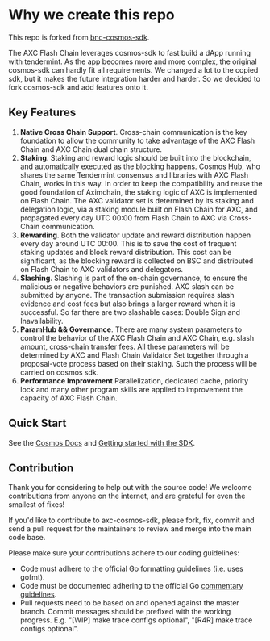 # Why we create this repo

This repo is forked from [bnc-cosmos-sdk](https://github.com/bnb-chain/bnc-cosmos-sdk).

The AXC Flash Chain leverages cosmos-sdk to fast build a dApp running with tendermint. As the app becomes more and more complex, the original cosmos-sdk can hardly fit all requirements.
We changed a lot to the copied sdk, but it makes the future integration harder and harder. So we decided to fork cosmos-sdk and add features onto it.

## Key Features

1. **Native Cross Chain Support**. Cross-chain communication is the key foundation to allow the community to take advantage of the AXC Flash Chain and AXC Chain dual chain structure.
2. **Staking**. Staking and reward logic should be built into the blockchain, and automatically executed as the blocking happens. Cosmos Hub, who shares the same Tendermint consensus and libraries with AXC Flash Chain, works in this way. In order to keep the compatibility and reuse the good foundation of Aximchain, the staking logic of AXC is implemented on Flash Chain. The AXC validator set is determined by its staking and delegation logic, via a staking module built on Flash Chain for AXC, and propagated every day UTC 00:00 from Flash Chain to AXC via Cross-Chain communication.
3. **Rewarding**. Both the validator update and reward distribution happen every day around UTC 00:00. This is to save the cost of frequent staking updates and block reward distribution. This cost can be significant, as the blocking reward is collected on BSC and distributed on Flash Chain to AXC validators and delegators.
4. **Slashing**. Slashing is part of the on-chain governance, to ensure the malicious or negative behaviors are punished. AXC slash can be submitted by anyone. The transaction submission requires slash evidence and cost fees but also brings a larger reward when it is successful. So far there are two slashable cases: Double Sign and Inavailability.
5. **ParamHub && Governance**. There are many system parameters to control the behavior of the AXC Flash Chain and AXC Chain, e.g. slash amount, cross-chain transfer fees. All these parameters will be determined by AXC and Flash Chain Validator Set together through a proposal-vote process based on their staking. Such the process will be carried on cosmos sdk.
6. **Performance Improvement** Parallelization, dedicated cache, priority lock and many other program skills are applied to improvement the capacity of AXC Flash Chain.

## Quick Start

See the [Cosmos Docs](https://cosmos.network/docs/) and [Getting started with the SDK](https://cosmos.network/docs/sdk/core/intro.html).

## Contribution

Thank you for considering to help out with the source code! We welcome contributions from anyone on the internet, and are grateful for even the smallest of fixes!

If you'd like to contribute to axc-cosmos-sdk, please fork, fix, commit and send a pull request for the maintainers to review and merge into the main code base.

Please make sure your contributions adhere to our coding guidelines:

- Code must adhere to the official Go formatting guidelines (i.e. uses gofmt).
- Code must be documented adhering to the official Go [commentary guidelines](https://go.dev/doc/effective_go#commentary).
- Pull requests need to be based on and opened against the master branch.
Commit messages should be prefixed with the working progress.
E.g. "\[WIP\] make trace configs optional", "\[R4R\] make trace configs optional".

